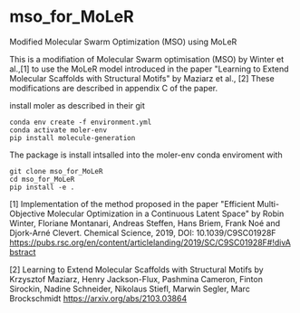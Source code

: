# mso_for_MoLeR
Modified Molecular Swarm Optimization (MSO) using MoLeR



This is a modifiation of Molecular Swarm optimisation (MSO) by Winter et al.,[1] to use the MoLeR model introduced in the paper "Learning to Extend Molecular Scaffolds with Structural Motifs" by Maziarz et al., [2] These modifications are described in appendix C of the paper.

install moler as described in their git

```
conda env create -f environment.yml
conda activate moler-env
pip install molecule-generation
```

The package is install intsalled into the moler-env conda enviroment with 
```
git clone mso_for_MoLeR
cd mso_for_MoLeR
pip install -e .
```



[1] Implementation of the method proposed in the paper "Efficient Multi-Objective Molecular Optimization in a Continuous Latent Space" by Robin Winter, Floriane Montanari, Andreas Steffen, Hans Briem, Frank Noé and Djork-Arné Clevert. Chemical Science, 2019, DOI: 10.1039/C9SC01928F https://pubs.rsc.org/en/content/articlelanding/2019/SC/C9SC01928F#!divAbstract

[2] Learning to Extend Molecular Scaffolds with Structural Motifs by Krzysztof Maziarz, Henry Jackson-Flux, Pashmina Cameron, Finton Sirockin, Nadine Schneider, Nikolaus Stiefl, Marwin Segler, Marc Brockschmidt https://arxiv.org/abs/2103.03864 
